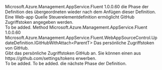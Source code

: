 <Type Name="IWithGitHubAccessToken&lt;ParentT&gt;" FullName="Microsoft.Azure.Management.AppService.Fluent.WebAppSourceControl.UpdateDefinition.IWithGitHubAccessToken&lt;ParentT&gt;">
  <TypeSignature Language="C#" Value="public interface IWithGitHubAccessToken&lt;ParentT&gt;" />
  <TypeSignature Language="ILAsm" Value=".class public interface auto ansi abstract IWithGitHubAccessToken`1&lt;ParentT&gt;" />
  <TypeSignature Language="DocId" Value="T:Microsoft.Azure.Management.AppService.Fluent.WebAppSourceControl.UpdateDefinition.IWithGitHubAccessToken`1" />
  <TypeSignature Language="VB.NET" Value="Public Interface IWithGitHubAccessToken(Of ParentT)" />
  <TypeSignature Language="F#" Value="type IWithGitHubAccessToken&lt;'ParentT&gt; = interface" />
  <AssemblyInfo>
    <AssemblyName>Microsoft.Azure.Management.AppService.Fluent</AssemblyName>
    <AssemblyVersion>1.0.0.60</AssemblyVersion>
  </AssemblyInfo>
  <TypeParameters>
    <TypeParameter Name="ParentT" />
  </TypeParameters>
  <Interfaces />
  <Docs>
    <typeparam name="ParentT">die Phase der Definition des übergeordneten wieder nach dem Anfügen dieser Definition.</typeparam>
    <summary>
            Eine Web-app Quelle Steuerelementdefinition ermöglicht GitHub Zugriffstoken angegeben werden.
            </summary>
    <remarks>To be added.</remarks>
  </Docs>
  <Members>
    <Member MemberName="WithGitHubAccessToken">
      <MemberSignature Language="C#" Value="public Microsoft.Azure.Management.AppService.Fluent.WebAppSourceControl.UpdateDefinition.IGitHubWithAttach&lt;ParentT&gt; WithGitHubAccessToken (string personalAccessToken);" />
      <MemberSignature Language="ILAsm" Value=".method public hidebysig newslot virtual instance class Microsoft.Azure.Management.AppService.Fluent.WebAppSourceControl.UpdateDefinition.IGitHubWithAttach`1&lt;!ParentT&gt; WithGitHubAccessToken(string personalAccessToken) cil managed" />
      <MemberSignature Language="DocId" Value="M:Microsoft.Azure.Management.AppService.Fluent.WebAppSourceControl.UpdateDefinition.IWithGitHubAccessToken`1.WithGitHubAccessToken(System.String)" />
      <MemberSignature Language="VB.NET" Value="Public Function WithGitHubAccessToken (personalAccessToken As String) As IGitHubWithAttach(Of ParentT)" />
      <MemberSignature Language="F#" Value="abstract member WithGitHubAccessToken : string -&gt; Microsoft.Azure.Management.AppService.Fluent.WebAppSourceControl.UpdateDefinition.IGitHubWithAttach&lt;'ParentT&gt;" Usage="iWithGitHubAccessToken.WithGitHubAccessToken personalAccessToken" />
      <MemberType>Method</MemberType>
      <AssemblyInfo>
        <AssemblyName>Microsoft.Azure.Management.AppService.Fluent</AssemblyName>
        <AssemblyVersion>1.0.0.60</AssemblyVersion>
      </AssemblyInfo>
      <ReturnValue>
        <ReturnType>Microsoft.Azure.Management.AppService.Fluent.WebAppSourceControl.UpdateDefinition.IGitHubWithAttach&lt;ParentT&gt;</ReturnType>
      </ReturnValue>
      <Parameters>
        <Parameter Name="personalAccessToken" Type="System.String" />
      </Parameters>
      <Docs>
        <param name="personalAccessToken">Das persönliche Zugriffstoken von GitHub.</param>
        <summary>
            Gibt das persönliche Zugriffstoken GitHub an. Sie können einen aus https://github.com/settings/tokens erwerben.
            </summary>
        <returns>To be added.</returns>
        <remarks>To be added.</remarks>
        <return>die nächste Phase der Definition.</return>
      </Docs>
    </Member>
  </Members>
</Type>